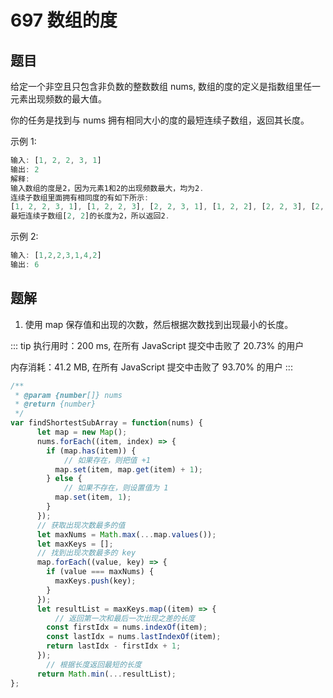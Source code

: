 # 697 数组的度

## 题目
给定一个非空且只包含非负数的整数数组 nums, 数组的度的定义是指数组里任一元素出现频数的最大值。

你的任务是找到与 nums 拥有相同大小的度的最短连续子数组，返回其长度。

示例 1:

```javascript
输入: [1, 2, 2, 3, 1]
输出: 2
解释: 
输入数组的度是2，因为元素1和2的出现频数最大，均为2.
连续子数组里面拥有相同度的有如下所示:
[1, 2, 2, 3, 1], [1, 2, 2, 3], [2, 2, 3, 1], [1, 2, 2], [2, 2, 3], [2, 2]
最短连续子数组[2, 2]的长度为2，所以返回2.
```

示例 2:

```javascript
输入: [1,2,2,3,1,4,2]
输出: 6
```

## 题解
1. 使用 map 保存值和出现的次数，然后根据次数找到出现最小的长度。

::: tip
执行用时：200 ms, 在所有 JavaScript 提交中击败了 20.73% 的用户

内存消耗：41.2 MB, 在所有 JavaScript 提交中击败了 93.70% 的用户
:::

```javascript
/**
 * @param {number[]} nums
 * @return {number}
 */
var findShortestSubArray = function(nums) {
      let map = new Map();
      nums.forEach((item, index) => {
        if (map.has(item)) {
            // 如果存在，则把值 +1
          map.set(item, map.get(item) + 1);
        } else {
            // 如果不存在，则设置值为 1
          map.set(item, 1);
        }
      });
      // 获取出现次数最多的值
      let maxNums = Math.max(...map.values());
      let maxKeys = [];
      // 找到出现次数最多的 key
      map.forEach((value, key) => {
        if (value === maxNums) {
          maxKeys.push(key);
        }
      });
      let resultList = maxKeys.map((item) => {
          // 返回第一次和最后一次出现之差的长度
        const firstIdx = nums.indexOf(item);
        const lastIdx = nums.lastIndexOf(item);
        return lastIdx - firstIdx + 1;
      });
        // 根据长度返回最短的长度
      return Math.min(...resultList); 
};
```